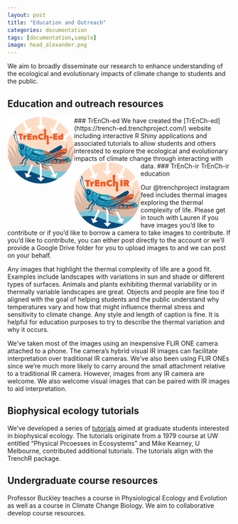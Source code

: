 ```yaml
---
layout: post
title: "Education and Outreach"
categories: documentation
tags: [documentation,sample]
image: head_alexander.png
---
```


We aim to broadly disseminate our research to enhance understanding of the ecological and evolutionary impacts of climate change to students and the public.

## Education and outreach resources
<img align="left" height="150px" src="/assets/img/logo/TRENCH_Logo_Circle-TrenchEd.png" alt="TrEnCh project logo">
### TrEnCh-ed
We have created the [TrEnCh-ed](https://trench-ed.trenchproject.com/) website including interactive R Shiny applications and associated tutorials to allow students and others interested to explore the ecological and evolutionary impacts of climate change through interacting with data.

<img align="left" height="150px" src="/assets/img/logo/TRENCH_Logo_Circle-TrenchIR.png" alt="TrEnCh project logo">
### TrEnCh-ir
TrEnCh-ir education

Our @trenchproject instagram feed includes thermal images exploring the thermal complexity of life. Please get in touch with Lauren if you have images you’d like to contribute or if you’d like to borrow a camera to take images to contribute. If you’d like to contribute, you can either post directly to the account or we’ll provide a Google Drive folder for you to upload images to and we can post on your behalf.

Any images that highlight the thermal complexity of life are a good fit. Examples include landscapes with variations in sun and shade or different types of surfaces. Animals and plants exhibiting thermal variability or in thermally variable landscapes are great. Objects and people are fine too if aligned with the goal of helping students and the public understand why temperatures vary and how that might influence thermal stress and sensitivity to climate change. Any style and length of caption is fine.  It is helpful for education purposes to try to describe the thermal variation and why it occurs. 

We’ve taken most of the images using an inexpensive FLIR ONE camera attached to a phone. The camera’s hybrid visual IR images can facilitate interpretation over traditional IR cameras. We’ve also been using FLIR ONEs since we’re much more likely to carry around the small attachment relative to a traditional IR camera. However, images from any IR camera are welcome. We also welcome visual images that can be paired with IR images to aid interpretation.

## Biophysical ecology tutorials
We’ve developed a series of [tutorials](https://bookdown.org/huckley/Physical_Processes_In_Ecosystems/) aimed at graduate students interested in biophysical ecology. The tutorials originate from a 1979 course at UW entitled “Physical Prcoesses in Ecosystems” and Mike Kearney, U Melbourne, contributed additional tutorials. The tutorials align with the TrenchR package.

## Undergraduate course resources
Professor Buckley teaches a course in Physiological Ecology and Evolution as well as a course in Climate Change Biology. We aim to collaborative develop course resources.  